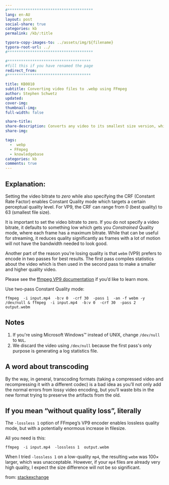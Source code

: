 ```yaml
---
#**************************************
lang: en-AU
layout: post
social-share: true
categories: kb
permalink: /kb/:title

typora-copy-images-to: ../assets/img/${filename}
typora-root-url: ../
#**************************************

#*************************************
#fill this if you have renamed the page
redirect_from:
#*************************************

title: KB0010	
subtitle: Converting video files to .webp using FFmpeg
author: Stephen Schwetz
updated:
cover-img:
thumbnail-img:
full-width: false

share-title:
share-description: Converts any video to its smallest size version, which does not have a perceivable quality loss, while still fast to convert.
share-img:

tags:
  -  webp
  - FFmpeg
  - knowledgebase
categories: kb
comments: true
---
```




## Explanation:

Setting the video bitrate to *zero* while also specifying the CRF (Constant Rate Factor) enables Constant Quality mode which targets a certain perceptual quality level. For VP9, the CRF can range from 0 (best quality) to 63 (smallest file size).

It is important to set the video bitrate to zero. If you do not specify a video bitrate, it defaults to something low which gets you *Constrained* Quality mode, where each frame has a maximum bitrate. While that can be useful for streaming, it reduces quality significantly as frames with a lot of motion will not have the bandwidth needed to look good.

Another part of the reason you’re losing quality is that `webm` (VP9) prefers to encode in two passes for best results. The first pass compiles statistics about the video which is then used in the second pass to make a smaller and higher quality video.

Please see the [ffmpeg VP9 documentation](https://trac.ffmpeg.org/wiki/Encode/VP9) if you’d like to learn more.

Use two-pass Constant Quality mode:

```terminal
ffmpeg  -i input.mp4  -b:v 0  -crf 30  -pass 1  -an -f webm -y /dev/null & ffmpeg  -i input.mp4  -b:v 0  -crf 30  -pass 2  output.webm
```

## Notes

1. If you're using Microsoft Windows™ instead of UNIX, change `/dev/null` to `NUL`.
2. We discard the video using `/dev/null` because the first pass's only purpose is generating a log statistics file.

## A word about transcoding

By the way, in general, transcoding formats (taking a compressed video and recompressing it with a different codec) is a bad idea as you’ll not only add the normal errors from lossy video encoding, but you’ll waste bits in the new format trying to preserve the artifacts from the old.

## If you mean “without quality loss”, literally

The `-lossless 1` option of FFmpeg’s VP9 encoder enables lossless quality mode, but with a potentially enormous increase in filesize.

All you need is this:

```terminal
ffmpeg  -i input.mp4  -lossless 1  output.webm
```

When I tried `-lossless 1` on a low-quality `mp4`, the resulting `webm` was 100× larger, which was unacceptable. However, if your `mp4` files are already very high quality, I expect the size difference will not be so significant.



from: [stackexchange](https://video.stackexchange.com/questions/19590/convert-mp4-to-webm-without-quality-loss-with-ffmpeg)

